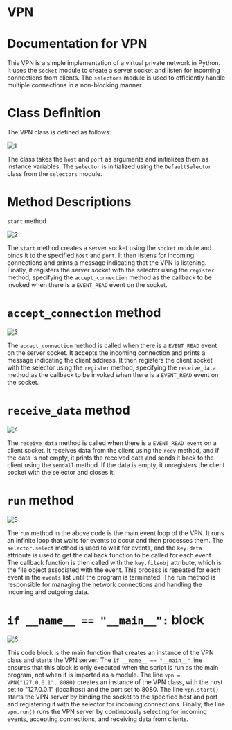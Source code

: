 # VPN
# Documentation for VPN

This VPN is a simple implementation of a virtual private network in Python. It uses the `socket` module to create a server socket and listen for incoming connections from clients. The `selectors` module is used to efficiently handle multiple connections in a non-blocking manner

# Class Definition
The VPN class is defined as follows:

![1](https://user-images.githubusercontent.com/103308810/216769686-c5b60b82-4469-4a1e-9541-b2e8cc9c6fca.PNG)

The class takes the `host` and `port` as arguments and initializes them as instance variables. The `selector` is initialized using the `DefaultSelector` class from the `selectors` module.

# Method Descriptions
`start` method

![2](https://user-images.githubusercontent.com/103308810/216769921-c7136665-7d96-4e5f-bc20-29de0f0abe7d.PNG)

The `start` method creates a server socket using the `socket` module and binds it to the specified `host` and `port`. It then listens for incoming connections and prints a message indicating that the VPN is listening. Finally, it registers the server socket with the selector using the `register` method, specifying the `accept_connection` method as the callback to be invoked when there is a `EVENT_READ` event on the socket.

# `accept_connection` method

![3](https://user-images.githubusercontent.com/103308810/216770074-5b310056-619b-4867-abec-306e34376b65.PNG)

The `accept_connection` method is called when there is a `EVENT_READ` event on the server socket. It accepts the incoming connection and prints a message indicating the client address. It then registers the client socket with the selector using the `register` method, specifying the `receive_data` method as the callback to be invoked when there is a `EVENT_READ` event on the socket.

# `receive_data` method

![4](https://user-images.githubusercontent.com/103308810/216770239-427796fb-45a9-4971-8aa1-75e00a63a086.PNG)

The `receive_data` method is called when there is a `EVENT_READ event` on a client socket. It receives data from the client using the `recv` method, and if the data is not empty, it prints the received data and sends it back to the client using the `sendall` method. If the data is empty, it unregisters the client socket with the selector and closes it.

# `run` method

![5](https://user-images.githubusercontent.com/103308810/216770427-4ce11a21-15ad-4085-8d47-6c3b99695798.PNG)

The `run` method in the above code is the main event loop of the VPN. It runs an infinite loop that waits for events to occur and then processes them. The `selector.select` method is used to wait for events, and the `key.data` attribute is used to get the callback function to be called for each event. The callback function is then called with the `key.fileobj` attribute, which is the file object associated with the event. This process is repeated for each event in the `events` list until the program is terminated. The run method is responsible for managing the network connections and handling the incoming and outgoing data.

# `if __name__ == "__main__":` block

![6](https://user-images.githubusercontent.com/103308810/216770701-18bb77c7-ee4b-4d2a-9c08-aa3343c60c89.PNG)

This code block is the main function that creates an instance of the VPN class and starts the VPN server. The `if __name__ == "__main__"` line ensures that this block is only executed when the script is run as the main program, not when it is imported as a module. The line `vpn = VPN("127.0.0.1", 8080)` creates an instance of the VPN class, with the host set to "127.0.0.1" (localhost) and the port set to 8080. The line `vpn.start()` starts the VPN server by binding the socket to the specified host and port and registering it with the selector for incoming connections. Finally, the line `vpn.run()` runs the VPN server by continuously selecting for incoming events, accepting connections, and receiving data from clients.

